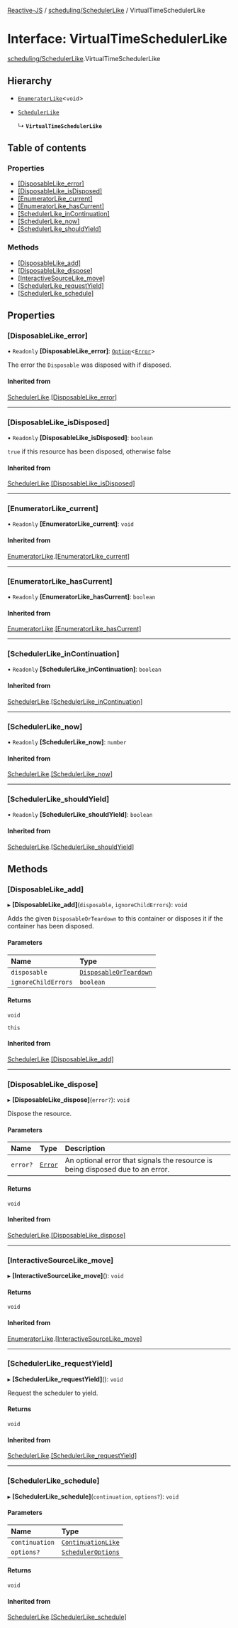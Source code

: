[Reactive-JS](../README.md) / [scheduling/SchedulerLike](../modules/scheduling_SchedulerLike.md) / VirtualTimeSchedulerLike

# Interface: VirtualTimeSchedulerLike

[scheduling/SchedulerLike](../modules/scheduling_SchedulerLike.md).VirtualTimeSchedulerLike

## Hierarchy

- [`EnumeratorLike`](ix_EnumeratorLike.EnumeratorLike.md)<`void`\>

- [`SchedulerLike`](scheduling_SchedulerLike.SchedulerLike.md)

  ↳ **`VirtualTimeSchedulerLike`**

## Table of contents

### Properties

- [[DisposableLike\_error]](scheduling_SchedulerLike.VirtualTimeSchedulerLike.md#[disposablelike_error])
- [[DisposableLike\_isDisposed]](scheduling_SchedulerLike.VirtualTimeSchedulerLike.md#[disposablelike_isdisposed])
- [[EnumeratorLike\_current]](scheduling_SchedulerLike.VirtualTimeSchedulerLike.md#[enumeratorlike_current])
- [[EnumeratorLike\_hasCurrent]](scheduling_SchedulerLike.VirtualTimeSchedulerLike.md#[enumeratorlike_hascurrent])
- [[SchedulerLike\_inContinuation]](scheduling_SchedulerLike.VirtualTimeSchedulerLike.md#[schedulerlike_incontinuation])
- [[SchedulerLike\_now]](scheduling_SchedulerLike.VirtualTimeSchedulerLike.md#[schedulerlike_now])
- [[SchedulerLike\_shouldYield]](scheduling_SchedulerLike.VirtualTimeSchedulerLike.md#[schedulerlike_shouldyield])

### Methods

- [[DisposableLike\_add]](scheduling_SchedulerLike.VirtualTimeSchedulerLike.md#[disposablelike_add])
- [[DisposableLike\_dispose]](scheduling_SchedulerLike.VirtualTimeSchedulerLike.md#[disposablelike_dispose])
- [[InteractiveSourceLike\_move]](scheduling_SchedulerLike.VirtualTimeSchedulerLike.md#[interactivesourcelike_move])
- [[SchedulerLike\_requestYield]](scheduling_SchedulerLike.VirtualTimeSchedulerLike.md#[schedulerlike_requestyield])
- [[SchedulerLike\_schedule]](scheduling_SchedulerLike.VirtualTimeSchedulerLike.md#[schedulerlike_schedule])

## Properties

### [DisposableLike\_error]

• `Readonly` **[DisposableLike\_error]**: [`Option`](../modules/util_Option.md#option)<[`Error`](../modules/util_DisposableLike.md#error)\>

The error the `Disposable` was disposed with if disposed.

#### Inherited from

[SchedulerLike](scheduling_SchedulerLike.SchedulerLike.md).[[DisposableLike_error]](scheduling_SchedulerLike.SchedulerLike.md#[disposablelike_error])

___

### [DisposableLike\_isDisposed]

• `Readonly` **[DisposableLike\_isDisposed]**: `boolean`

`true` if this resource has been disposed, otherwise false

#### Inherited from

[SchedulerLike](scheduling_SchedulerLike.SchedulerLike.md).[[DisposableLike_isDisposed]](scheduling_SchedulerLike.SchedulerLike.md#[disposablelike_isdisposed])

___

### [EnumeratorLike\_current]

• `Readonly` **[EnumeratorLike\_current]**: `void`

#### Inherited from

[EnumeratorLike](ix_EnumeratorLike.EnumeratorLike.md).[[EnumeratorLike_current]](ix_EnumeratorLike.EnumeratorLike.md#[enumeratorlike_current])

___

### [EnumeratorLike\_hasCurrent]

• `Readonly` **[EnumeratorLike\_hasCurrent]**: `boolean`

#### Inherited from

[EnumeratorLike](ix_EnumeratorLike.EnumeratorLike.md).[[EnumeratorLike_hasCurrent]](ix_EnumeratorLike.EnumeratorLike.md#[enumeratorlike_hascurrent])

___

### [SchedulerLike\_inContinuation]

• `Readonly` **[SchedulerLike\_inContinuation]**: `boolean`

#### Inherited from

[SchedulerLike](scheduling_SchedulerLike.SchedulerLike.md).[[SchedulerLike_inContinuation]](scheduling_SchedulerLike.SchedulerLike.md#[schedulerlike_incontinuation])

___

### [SchedulerLike\_now]

• `Readonly` **[SchedulerLike\_now]**: `number`

#### Inherited from

[SchedulerLike](scheduling_SchedulerLike.SchedulerLike.md).[[SchedulerLike_now]](scheduling_SchedulerLike.SchedulerLike.md#[schedulerlike_now])

___

### [SchedulerLike\_shouldYield]

• `Readonly` **[SchedulerLike\_shouldYield]**: `boolean`

#### Inherited from

[SchedulerLike](scheduling_SchedulerLike.SchedulerLike.md).[[SchedulerLike_shouldYield]](scheduling_SchedulerLike.SchedulerLike.md#[schedulerlike_shouldyield])

## Methods

### [DisposableLike\_add]

▸ **[DisposableLike_add]**(`disposable`, `ignoreChildErrors`): `void`

Adds the given `DisposableOrTeardown` to this container or disposes it if the container has been disposed.

#### Parameters

| Name | Type |
| :------ | :------ |
| `disposable` | [`DisposableOrTeardown`](../modules/util_DisposableLike.md#disposableorteardown) |
| `ignoreChildErrors` | `boolean` |

#### Returns

`void`

`this`

#### Inherited from

[SchedulerLike](scheduling_SchedulerLike.SchedulerLike.md).[[DisposableLike_add]](scheduling_SchedulerLike.SchedulerLike.md#[disposablelike_add])

___

### [DisposableLike\_dispose]

▸ **[DisposableLike_dispose]**(`error?`): `void`

Dispose the resource.

#### Parameters

| Name | Type | Description |
| :------ | :------ | :------ |
| `error?` | [`Error`](../modules/util_DisposableLike.md#error) | An optional error that signals the resource is being disposed due to an error. |

#### Returns

`void`

#### Inherited from

[SchedulerLike](scheduling_SchedulerLike.SchedulerLike.md).[[DisposableLike_dispose]](scheduling_SchedulerLike.SchedulerLike.md#[disposablelike_dispose])

___

### [InteractiveSourceLike\_move]

▸ **[InteractiveSourceLike_move]**(): `void`

#### Returns

`void`

#### Inherited from

[EnumeratorLike](ix_EnumeratorLike.EnumeratorLike.md).[[InteractiveSourceLike_move]](ix_EnumeratorLike.EnumeratorLike.md#[interactivesourcelike_move])

___

### [SchedulerLike\_requestYield]

▸ **[SchedulerLike_requestYield]**(): `void`

Request the scheduler to yield.

#### Returns

`void`

#### Inherited from

[SchedulerLike](scheduling_SchedulerLike.SchedulerLike.md).[[SchedulerLike_requestYield]](scheduling_SchedulerLike.SchedulerLike.md#[schedulerlike_requestyield])

___

### [SchedulerLike\_schedule]

▸ **[SchedulerLike_schedule]**(`continuation`, `options?`): `void`

#### Parameters

| Name | Type |
| :------ | :------ |
| `continuation` | [`ContinuationLike`](scheduling_ContinuationLike.ContinuationLike.md) |
| `options?` | [`SchedulerOptions`](../modules/scheduling_SchedulerLike.md#scheduleroptions) |

#### Returns

`void`

#### Inherited from

[SchedulerLike](scheduling_SchedulerLike.SchedulerLike.md).[[SchedulerLike_schedule]](scheduling_SchedulerLike.SchedulerLike.md#[schedulerlike_schedule])
